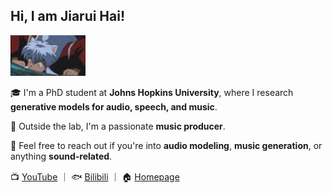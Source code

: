 <h2>Hi, I am Jiarui Hai!</h2>

<img src="犬夜叉.gif" alt="Logo" width="120"/>

🎓 I'm a PhD student at **Johns Hopkins University**, where I research **generative models for audio, speech, and music**.

🎹 Outside the lab, I'm a passionate **music producer**.

💬 Feel free to reach out if you're into **audio modeling**, **music generation**, or anything **sound-related**.

📺 [YouTube](https://www.youtube.com/@higobeatz) ｜ 🐟 [Bilibili](https://space.bilibili.com/182484522) ｜ 🏠 [Homepage](https://haidog-yaqub.github.io)


